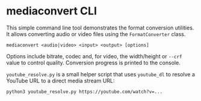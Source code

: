 # mediaconvert CLI

This simple command line tool demonstrates the format conversion utilities.
It allows converting audio or video files using the `FormatConverter` class.

```
mediaconvert <audio|video> <input> <output> [options]
```

Options include bitrate, codec and, for video, the width/height or `--crf` value
to control quality. Conversion progress is printed to the console.

`youtube_resolve.py` is a small helper script that uses `youtube_dl` to resolve a
YouTube URL to a direct media stream URL:

```
python3 youtube_resolve.py https://youtube.com/watch?v=...
```


